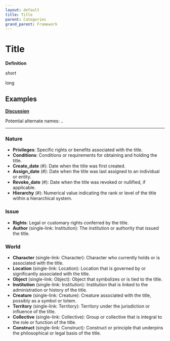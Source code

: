 ```yaml
---
layout: default
title: Title
parent: Categories
grand_parent: Framework 
---
```


# Title

**Definition**

*short*

long

**Examples**
- 


**[Discussion](https://github.com/OnlyWorlds/OnlyWorlds/discussions/categories/Title)**

Potential alternate names: *..*

---
### Nature
- **Privileges**: Specific rights or benefits associated with the title.
- **Conditions**: Conditions or requirements for obtaining and holding the title.
- **Create_date** (#): Date when the title was first created.
- **Assign_date** (#): Date when the title was last assigned to an individual or entity.
- **Revoke_date** (#): Date when the title was revoked or nullified, if applicable.
- **Hierarchy** (#): Numerical value indicating the rank or level of the title within a hierarchical system.

### Issue
- **Rights**: Legal or customary rights conferred by the title.
- **Author** (single-link: Institution): The institution or authority that issued the title.

### World
- **Character** (single-link: Character): Character who currently holds or is associated with the title.
- **Location** (single-link: Location): Location that is governed by or significantly associated with the title.
- **Object** (single-link: Object): Object that symbolizes or is tied to the title.
- **Institution** (single-link: Institution): Institution that is linked to the administration or history of the title.
- **Creature** (single-link: Creature): Creature associated with the title, possibly as a symbol or totem.
- **Territory** (single-link: Territory): Territory under the jurisdiction or influence of the title.
- **Collective** (single-link: Collective): Group or collective that is integral to the role or function of the title.
- **Construct** (single-link: Construct): Construct or principle that underpins the philosophical or legal basis of the title.

